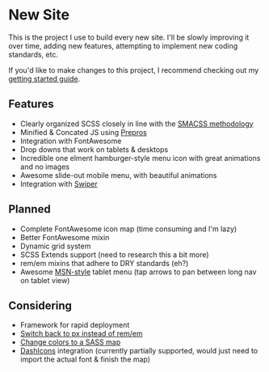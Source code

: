 # New Site

This is the project I use to build every new site. I'll be slowly improving it over time, adding new features, attempting to implement new coding standards, etc.

If you'd like to make changes to this project, I recommend checking out my [getting started guide](getting-started.md).

## Features

- Clearly organized SCSS closely in line with the [SMACSS methodology](https://smacss.com/)
- Minified & Concated JS using [Prepros](http://www.prepros.io/)
- Integration with FontAwesome
- Drop downs that work on tablets & desktops
- Incredible one elment hamburger-style menu icon with great animations and no images
- Awesome slide-out mobile menu, with beautiful animations
- Integration with [Swiper](https://github.com/nolimits4web/swiper/)

## Planned

- Complete FontAwesome icon map (time consuming and I'm lazy)
- Better FontAwesome mixin
- Dynamic grid system
- SCSS Extends support (need to research this a bit more)
- rem/em mixins that adhere to DRY standards (eh?)
- Awesome [MSN-style](http://www.msn.com/) tablet menu (tap arrows to pan between long nav on tablet view)

## Considering

- Framework for rapid deployment
- [Switch back to px instead of rem/em](http://benfrain.com/just-use-pixels/)
- [Change colors to a SASS map](https://scotch.io/tutorials/aesthetic-sass-2-colors)
- [DashIcons](https://developer.wordpress.org/resource/dashicons/) integration (currently partially supported, would just need to import the actual font & finish the map)
